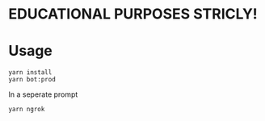 # EDUCATIONAL PURPOSES STRICLY!

# Usage

```
yarn install
yarn bot:prod
```
In a seperate prompt
```
yarn ngrok